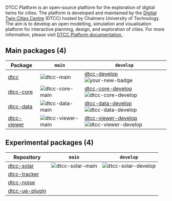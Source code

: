 DTCC Platform is an open-source platform for the exploration of
digital twins for cities. The platform is developed and maintained by
the [Digital Twin Cities Centre](https://dtcc.chalmers.se/) (DTCC)
hosted by Chalmers University of Technology. The aim is to develop an
open modelling, simulation and visualisation platform for interactive
planning, design, and exploration of cities. For more information, please visit [DTCC Platform documentation
](https://platform.dtcc.chalmers.se/).

## Main packages (4)

| Package | `main` | `develop` |
|---------|--------|-----------|
| [dtcc](https://github.com/dtcc-platform/dtcc/actions/workflows/ci-build-tests.yml?query=branch%3Amain) | ![dtcc-main](https://github.com/dtcc-platform/dtcc/actions/workflows/ci-build-tests.yml/badge.svg?branch=main) | [dtcc-develop](https://github.com/dtcc-platform/dtcc/actions/workflows/ci-build-tests.yml?query=branch%3Adevelop) ![your-new-badge](https://github.com/dtcc-platform/dtcc/actions/workflows/ci-demos.yml/badge.svg?branch=develop)
| [dtcc-core](https://github.com/dtcc-platform/dtcc-core/actions/workflows/ci-build-tests.yml?query=branch%3Amain) | ![dtcc-core-main](https://github.com/dtcc-platform/dtcc-core/actions/workflows/ci-build-tests.yml/badge.svg?branch=main) | [dtcc-core-develop](https://github.com/dtcc-platform/dtcc-core/actions/workflows/ci-build-tests.yml?query=branch%3Adevelop) ![dtcc-core-develop](https://github.com/dtcc-platform/dtcc-core/actions/workflows/ci-build-tests.yml/badge.svg?branch=develop) |
| [dtcc-data](https://github.com/dtcc-platform/dtcc-data/actions/workflows/ci-build-tests.yml?query=branch%3Amain) | ![dtcc-data-main](https://github.com/dtcc-platform/dtcc-data/actions/workflows/ci-build-tests.yml/badge.svg?branch=main) | [dtcc-data-develop](https://github.com/dtcc-platform/dtcc-data/actions/workflows/ci-build-tests.yml?query=branch%3Adevelop) ![dtcc-data-develop](https://github.com/dtcc-platform/dtcc-data/actions/workflows/ci-build-tests.yml/badge.svg?branch=develop) |
| [dtcc-viewer](https://github.com/dtcc-platform/dtcc-viewer/actions/workflows/ci-build-tests.yml?query=branch%3Amain) | ![dtcc-viewer-main](https://github.com/dtcc-platform/dtcc-viewer/actions/workflows/ci-build-tests.yml/badge.svg?branch=main) | [dtcc-viewer-develop](https://github.com/dtcc-platform/dtcc-viewer/actions/workflows/ci-build-tests.yml?query=branch%3Adevelop) ![dtcc-viewer-develop](https://github.com/dtcc-platform/dtcc-viewer/actions/workflows/ci-build-tests.yml/badge.svg?branch=develop) |

## Experimental packages (4)

| Repository   | `main` | `develop` |
|--------------|--------|-----------|
| [dtcc-solar](https://github.com/dtcc-platform/dtcc-solar) | ![dtcc-solar-main](https://github.com/dtcc-platform/dtcc-solar/actions/workflows/ci.yml/badge.svg?branch=main) | ![dtcc-solar-develop](https://github.com/dtcc-platform/dtcc-solar/actions/workflows/ci.yml/badge.svg?branch=develop) |
| [dtcc-tracker](https://github.com/dtcc-platform/dtcc-tracker) | | |
| [dtcc-noise](https://github.com/dtcc-platform/dtcc-noise) |  |  |
| [dtcc-ue-plugin](https://github.com/dtcc-platform/dtcc-ue-plugin) | | |



